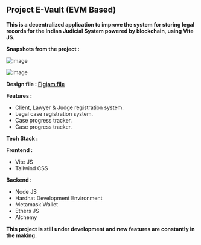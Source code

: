 ## Project E-Vault (EVM Based)

<b>This is a decentralized application to improve the system for storing legal records for the Indian Judicial System powered by blockchain, using Vite JS.</b>

<!-- Currently, the app is working on localhost using <b>Sepolia test network</b> and Alchemy. -->

<b>Snapshots from the project : </b>

![image](https://github.com/rohitroy-github/sih-evault-project/assets/68563695/e7d73879-868a-4794-9f84-31f5fa10d60e)

![image](https://github.com/rohitroy-github/sih-evault-project/assets/68563695/2e35a5cf-43a2-4faf-bff8-48c455b41e01)

<b>Design file : <a href="https://www.figma.com/file/KxWQBN9kWSZFAdaGUGrT21/vite-project-evault?type=whiteboard&node-id=0-1">Figjam file</a> </b>

<b>Features :</b>
<ul>
    <li>Client, Lawyer & Judge registration system.</li>
    <li>Legal case registration system.</li>
    <li>Case progress tracker.</li>
    <li>Case progress tracker.</li>
</ul>

<b>Tech Stack :</b>

<b>Frontend :</b>
<ul>
    <li>Vite JS</li>
    <li>Tailwind CSS</li>
</ul>

<b>Backend :</b>
<ul>
    <li>Node JS</li>
    <li>Hardhat Development Environment</li>
    <li>Metamask Wallet</li>
    <li>Ethers JS</li>
    <li>Alchemy</li>
</ul>

<b>This project is still under development and new features are constantly in the making.</b>

<!-- The project is complete but I'm open to modifications ! -->

